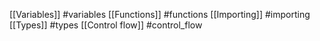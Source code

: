 
[[Variables]] #variables
[[Functions]] #functions
[[Importing]] #importing
[[Types]] #types
[[Control flow]] #control_flow